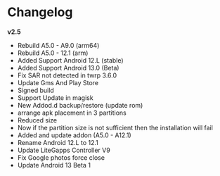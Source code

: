# Changelog
 
**v2.5**
- Rebuild A5.0 - A9.0 (arm64)
- Rebuild A5.0 - 12.1 (arm)
- Added Support Android 12.L (stable)
- Added Support Android 13.0 (Beta)
- Fix SAR not detected in twrp 3.6.0
- Update Gms And Play Store
- Signed build
- Support Update in magisk
- New Addod.d backup/restore (update rom)
- arrange apk placement in 3 partitions
- Reduced size
- Now if the partition size is not sufficient then the installation will fail
- Added and update addon (A5.0 - A12.1)
- Rename Android 12.L to 12.1
- Update LiteGapps Controller V9
- Fix Google photos force close
- Update Android 13 Beta 1


